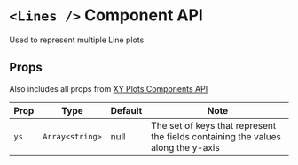 # `<Lines />` Component API

Used to represent multiple Line plots

## Props

Also includes all props from [XY Plots Components API](XYPlots.md)

| Prop | Type            | Default | Note                                                                             |
| ---- | --------------- | ------- | -------------------------------------------------------------------------------- |
| `ys` | `Array<string>` | null    | The set of keys that represent the fields containing the values along the y-axis |
